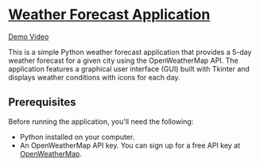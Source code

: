 # [Weather Forecast Application]()

[Demo Video](https://github.com/dipankar20-02/COB-PythonDevelopment/assets/131452694/73ed3a71-efed-4bb5-8604-e2a3fe507a69)

This is a simple Python weather forecast application that provides a 5-day weather forecast for a given city using the OpenWeatherMap API. The application features a graphical user interface (GUI) built with Tkinter and displays weather conditions with icons for each day.


## Prerequisites

Before running the application, you'll need the following:

- Python installed on your computer.
- An OpenWeatherMap API key. You can sign up for a free API key at [OpenWeatherMap](https://openweathermap.org/).
